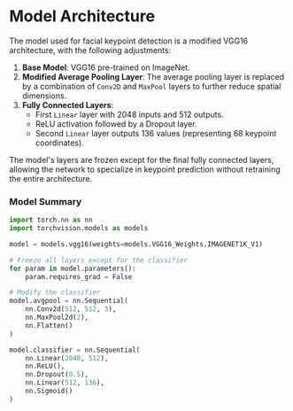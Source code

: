 # Model Architecture

The model used for facial keypoint detection is a modified VGG16 architecture, with the following adjustments:

1. **Base Model**: VGG16 pre-trained on ImageNet.
2. **Modified Average Pooling Layer**: The average pooling layer is replaced by a combination of `Conv2D` and `MaxPool` layers to further reduce spatial dimensions.
3. **Fully Connected Layers**:
   - First `Linear` layer with 2048 inputs and 512 outputs.
   - ReLU activation followed by a Dropout layer.
   - Second `Linear` layer outputs 136 values (representing 68 keypoint coordinates).

The model's layers are frozen except for the final fully connected layers, allowing the network to specialize in keypoint prediction without retraining the entire architecture.

### Model Summary

```python
import torch.nn as nn
import torchvision.models as models

model = models.vgg16(weights=models.VGG16_Weights.IMAGENET1K_V1)

# Freeze all layers except for the classifier
for param in model.parameters():
    param.requires_grad = False

# Modify the classifier
model.avgpool = nn.Sequential(
    nn.Conv2d(512, 512, 3),
    nn.MaxPool2d(2),
    nn.Flatten()
)

model.classifier = nn.Sequential(
    nn.Linear(2048, 512),
    nn.ReLU(),
    nn.Dropout(0.5),
    nn.Linear(512, 136),
    nn.Sigmoid()
)
```
